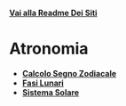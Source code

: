 **[Vai alla Readme Dei Siti](../Readme.md)**

# Atronomia 

- **[Calcolo Segno Zodiacale](Segno_Zodiacale)**
- **[Fasi Lunari](Fasi_Lunari)**
- **[Sistema Solare](Sistema_Solare)**